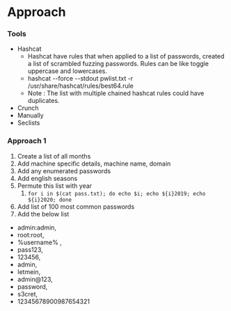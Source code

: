 # Approach

### Tools

* Hashcat
  * Hashcat have rules that when applied to a list of passwords, created a list of scrambled fuzzing passwords. Rules can be like toggle uppercase and lowercases.
  * hashcat --force --stdout pwlist.txt -r /usr/share/hashcat/rules/best64.rule
  * Note : The list with multiple chained hashcat rules could have duplicates.
* Crunch
* Manually
* Seclists

### Approach 1

1. Create a list of all months
2. Add machine specific details, machine name, domain
3. Add any enumerated passwords
4. Add english seasons
5. Permute this list with year
   1. `for i in $(cat pass.txt); do echo $i; echo ${i}2019; echo ${i}2020; done`
6. Add list of 100 most common passwords
7. Add the below list



* admin:admin, 
* root:root, 
* %username% ,
* pass123, 
* 123456, 
* admin, 
* letmein, 
* admin@123, 
* password, 
* s3cret, 
* 12345678900987654321



